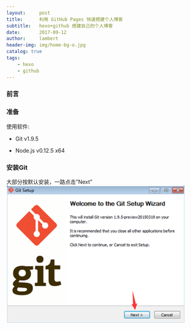 ```yaml
---
layout:     post
title:      利用 GitHub Pages 快速搭建个人博客
subtitle:   hexo+github 搭建自己的个人博客
date:       2017-09-12
author:     lambert
header-img: img/home-bg-o.jpg
catalog: true
tags:
    - hexo
    - github
---
```

### 前言


### 准备
使用软件: 
* Git v1.9.5 

* Node.js v0.12.5 x64 

### 安装Git
大部分按默认安装，一路点击”Next”
![Alt text](/img/blog/1.png)
